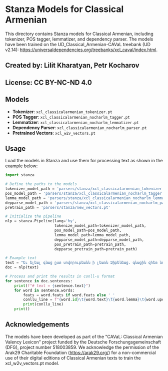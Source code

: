 # Stanza Models for Classical Armenian

This directory contains Stanza models for Classical Armenian, including tokenizer, POS tagger, lemmatizer, and dependency parser. 
The models have been trained on the UD_Classical_Armenian-CAVaL treebank (UD v2.14): https://universaldependencies.org/treebanks/xcl_caval/index.html.

## Created by: Lilit Kharatyan, Petr Kocharov

## License: CC BY-NC-ND 4.0

## Models

- **Tokenizer**: `xcl_classicalarmenian_tokenizer.pt`
- **POS Tagger**: `xcl_classicalarmenian_nocharlm_tagger.pt`
- **Lemmatizer**: `xcl_classicalarmenian_nocharlm_lemmatizer.pt`
- **Dependency Parser**: `xcl_classicalarmenian_nocharlm_parser.pt`
- **Pretrained Vectors**: `xcl_w2v_vectors.pt`

## Usage

Load the models in Stanza and use them for processing text as shown in the example below:

```python
import stanza

# Define the paths to the models
tokenizer_model_path = 'parsers/stanza/xcl_classicalarmenian_tokenizer.pt'
pos_model_path = 'parsers/stanza/xcl_classicalarmenian_nocharlm_tagger.pt'
lemma_model_path = 'parsers/stanza/xcl_classicalarmenian_nocharlm_lemmatizer.pt'
depparse_model_path = 'parsers/stanza/xcl_classicalarmenian_nocharlm_parser.pt'
pretrain_path = 'parsers/stanza/new_vectors.pt'

# Initialize the pipeline
nlp = stanza.Pipeline(lang='hy', 
                      tokenize_model_path=tokenizer_model_path,
                      pos_model_path=pos_model_path,
                      lemma_model_path=lemma_model_path,
                      depparse_model_path=depparse_model_path,
                      pos_pretrain_path=pretrain_path,
                      depparse_pretrain_path=pretrain_path)

# Example text
text = "Եւ ելեալ գնաց ըստ սովորութեանն ի լեառն Ձիթենեաց. գնացին զհետ նորա եւ աշակերտքն:"
doc = nlp(text)

# Process and print the results in conll-u format
for sentence in doc.sentences:
    print(f"# text = {sentence.text}")
    for word in sentence.words:
        feats = word.feats if word.feats else '_'
        conllu_line = f"{word.id}\t{word.text}\t{word.lemma}\t{word.upos}\t_\t{feats}\t{word.head}\t{word.deprel}\t_"
        print(conllu_line)
    print()
```

## Acknowledgements
The models have been developed as part of the "CAVaL: Classical Armenian Valency Lexicon" project funded by the Deutsche Forschungsgemeinschaft (DFG), project number 518003859.
We acknowledge the permission of the Arak29 Charitable Foundation (https://arak29.org/) for a non-commercial use of their digital editions of Classical Armenian texts to train the xcl_w2v_vectors.pt model.
